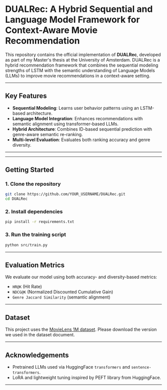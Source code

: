 # DUALRec: A Hybrid Sequential and Language Model Framework for Context-Aware Movie Recommendation

This repository contains the official implementation of **DUALRec**, developed as part of my Master's thesis at the University of Amsterdam. DUALRec is a hybrid recommendation framework that combines the sequential modeling strengths of LSTM with the semantic understanding of Language Models (LLMs) to improve movie recommendations in a context-aware setting.

---

##  Key Features

- **Sequential Modeling**: Learns user behavior patterns using an LSTM-based architecture.
- **Language Model Integration**: Enhances recommendations with semantic alignment using transformer-based LLMs.
- **Hybrid Architecture**: Combines ID-based sequential prediction with genre-aware semantic re-ranking.
- **Multi-level Evaluation**: Evaluates both ranking accuracy and genre diversity.

---


---

## Getting Started

### 1. Clone the repository

```bash
git clone https://github.com/YOUR_USERNAME/DUALRec.git
cd DUALRec
```

### 2. Install dependencies

```bash
pip install -r requirements.txt
```

### 3. Run the training script

```bash
python src/train.py
```

---

## Evaluation Metrics

We evaluate our model using both accuracy- and diversity-based metrics:
- `HR@K` (Hit Rate)
- `NDCG@K` (Normalized Discounted Cumulative Gain)
- `Genre Jaccard Similarity` (semantic alignment)

---

## Dataset

This project uses the [MovieLens 1M dataset](https://grouplens.org/datasets/movielens/1m/). Please download the version we used in the dataset document.

---

## Acknowledgements

- Pretrained LLMs used via HuggingFace `transformers` and `sentence-transformers`.
- LoRA and lightweight tuning inspired by PEFT library from HuggingFace.

---
